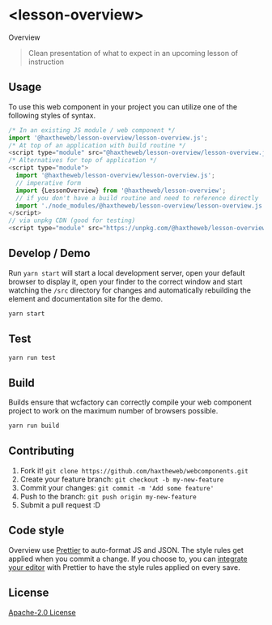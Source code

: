 # &lt;lesson-overview&gt;

Overview
> Clean presentation of what to expect in an upcoming lesson of instruction

## Usage
To use this web component in your project you can utilize one of the following styles of syntax.

```js
/* In an existing JS module / web component */
import '@haxtheweb/lesson-overview/lesson-overview.js';
/* At top of an application with build routine */
<script type="module" src="@haxtheweb/lesson-overview/lesson-overview.js"></script>
/* Alternatives for top of application */
<script type="module">
  import '@haxtheweb/lesson-overview/lesson-overview.js';
  // imperative form
  import {LessonOverview} from '@haxtheweb/lesson-overview';
  // if you don't have a build routine and need to reference directly
  import './node_modules/@haxtheweb/lesson-overview/lesson-overview.js';
</script>
// via unpkg CDN (good for testing)
<script type="module" src="https://unpkg.com/@haxtheweb/lesson-overview/lesson-overview.js"></script>
```

## Develop / Demo
Run `yarn start` will start a local development server, open your default browser to display it, open your finder to the correct window and start watching the `/src` directory for changes and automatically rebuilding the element and documentation site for the demo.
```bash
yarn start
```

## Test

```bash
yarn run test
```

## Build
Builds ensure that wcfactory can correctly compile your web component project to
work on the maximum number of browsers possible.
```bash
yarn run build
```

## Contributing

1. Fork it! `git clone https://github.com/haxtheweb/webcomponents.git`
2. Create your feature branch: `git checkout -b my-new-feature`
3. Commit your changes: `git commit -m 'Add some feature'`
4. Push to the branch: `git push origin my-new-feature`
5. Submit a pull request :D

## Code style

Overview  use [Prettier][prettier] to auto-format JS and JSON.  The style rules get applied when you commit a change.  If you choose to, you can [integrate your editor][prettier-ed] with Prettier to have the style rules applied on every save.

[prettier]: https://github.com/prettier/prettier/
[prettier-ed]: https://github.com/prettier/prettier/#editor-integration
[polyserve]: https://github.com/Polymer/polyserve
[web-component-tester]: https://github.com/Polymer/web-component-tester

## License
[Apache-2.0 License](http://opensource.org/licenses/Apache-2.0)